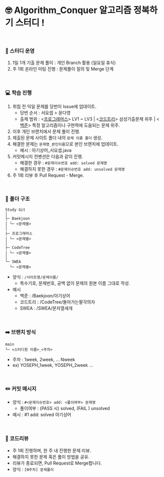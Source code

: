 # 🤓 Algorithm_Conquer 알고리즘 정복하기 스터디 !

<br> 

### 📝 스터디 운영
1. 1일 1개 기출 문제 풀이 : 개인 Branch 활용 (일요일 휴식)
2. 주 1회 온라인 미팅 진행 : 문제풀이 질의 및 Merge 단계

<br> 

### 💻 학습 진행

1. 취침 전 익일 문제를 당번이 Issue에 업데이트.
   - 당번 순서 : 서요셉 > 윤다영
   - 출제 범위 : <[프로그래머스](https://programmers.co.kr/)> LV1 ~ LV3 | <[코드트리](https://www.codetree.ai/training-field/frequent-problems)> 삼성기출문제 위주 | <[백준](https://www.acmicpc.net/workbook/view/1152)> 특정 알고리즘이나 구현력에 도움되는 문제 위주.
2. 이후 개인 브랜치에서 문제 풀이 진행.
3. 제출된 문제 사이트 폴더 내의 `문제 이름 폴더` 생성.
4. 해결한 문제는 `문제명_본인이름`으로 본인 브랜치에 업데이트.
   - 예시 : 아기상어_서요셉.java
5. 커밋메시지 컨벤션은 다음과 같이 진행.
   - 해결한 경우 : `#문제이슈번호 add: solved 문제명`
   - 해결하지 못한 경우 : `#문제이슈번호 add: unsolved 문제명`
6. 주 1회 리뷰 후 Pull Request - Merge.

<br> 

### 📂 폴더 구조
```
Study Git
│
├─ Baekjoon
│ └─ <문제별>
│
├─ 프로그래머스
│ └─ <문제별>
│
├─ CodeTree
│ └─ <문제별>
│
└─ SWEA
  └─ <문제별>
```
- 양식 : `/사이트명/문제이름/`
  - 특수기호, 문제번호, 공백 없이 문제의 원본 이름 그대로 작성.
- 예시
  - 백준 : /Baekjoon/아기상어
  - 코드트리 : /CodeTree/돌아가는팔각의자
  - SWEA : /SWEA/문자열세개

<br>

### ➡️ 브랜치 방식
```
main
└─ <스터디원 이름>_<주차>
```
- 주차 : 1week, 2week, ... Nweek
- ex) YOSEPH_1week, YOSEPH_2week ... 

<br> 

### ✏️ 커밋 메시지
- 양식 : `#<문제이슈번호> add: <풀이여부> 문제명`
  - 풀이여부 : (PASS 시) solved, (FAIL ) unsolved
- 예시 : #1 add: solved 아기상어

<br> 

### 📃 코드리뷰
- 주 1회 진행하며, 한 주 내 진행한 문제 리뷰.
- 해결하지 못한 문제 혹은 풀이 방법을 공유.
- 리뷰가 종료되면, Pull Request로 Merge합니다.
- 양식 : `[N주차] 문제풀이`
